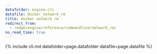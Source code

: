 ```yaml
---
datafolder: engine-cli
datafile: docker_network_rm
title: docker network rm
redirect_from:
  - /edge/engine/reference/commandline/network_rm/
no_read_time: true
---
```

<!--
Sorry, but the contents of this page are automatically generated from
Docker's source code. If you want to suggest a change to the text that appears
here, you'll need to find the string by searching this repo:

https://github.com/docker/cli
-->
{% include cli.md datafolder=page.datafolder datafile=page.datafile %}
